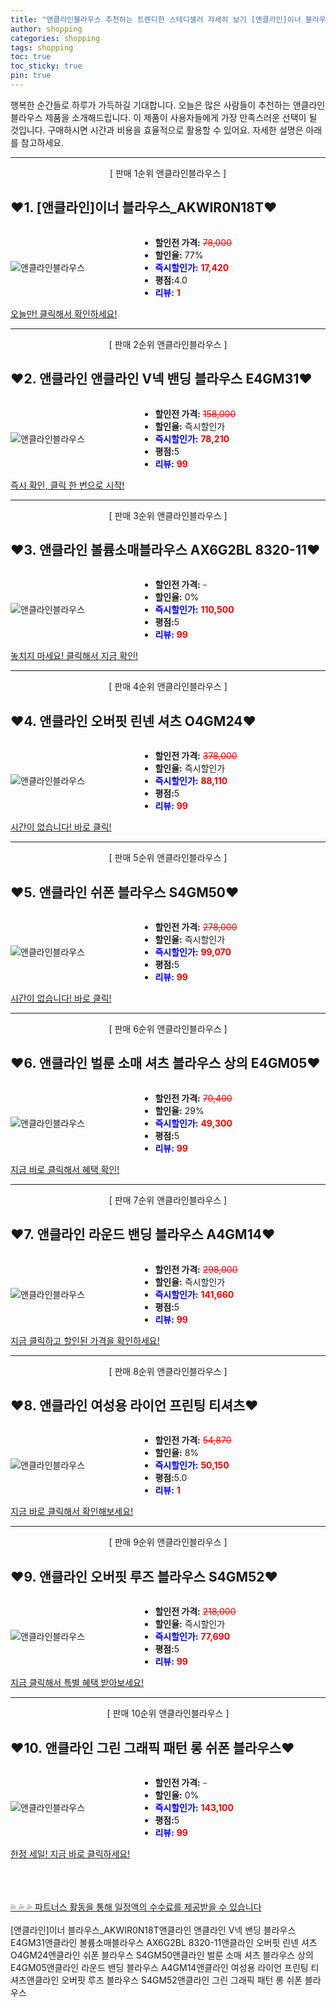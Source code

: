 ```yaml
---
title: "앤클라인블라우스 추천하는 트렌디한 스테디셀러 자세히 보기 [앤클라인]이너 블라우스_AKWIR0N18T"
author: shopping
categories: shopping
tags: shopping
toc: true
toc_sticky: true
pin: true
---
```

행복한 순간들로 하루가 가득하길 기대합니다. 오늘은 많은 사람들이 추천하는 앤클라인블라우스 제품을 소개해드립니다. 이 제품이 사용자들에게 가장 만족스러운 선택이 될 것입니다. 구매하시면 시간과 비용을 효율적으로 활용할 수 있어요. 자세한 설명은 아래를 참고하세요.

---
<p class="toplist" style="margin: 0 auto; display: block; width: fit-content;">[ 판매 1순위 앤클라인블라우스 ]</p>

<h2><strong>❤️1. [앤클라인]이너 블라우스_AKWIR0N18T❤️</strong></h2>

<div style="display: flex; align-items: center;">
    <div style="flex: 0.4;">
        <img src="https://thumbnail9.coupangcdn.com/thumbnails/remote/230x230ex/image/vendor_inventory/136c/20f3fdea185e76903d064551d482762b0f7fa32eb7ca5068295a58e7aa91.jpg" alt="앤클라인블라우스" style="max-width: 100%;">
    </div>
    <div style="flex: 0.6; margin-left: 10px;">
        <ul>
            <li><strong>할인전 가격:</strong> <del style="color: red;">78,000</del></li>
            <li><strong>할인율:</strong> 77%</li>
            <li><span style='color:blue'><strong>즉시할인가:</strong></span> <span style='color:red'><strong>17,420</strong></span></li>
            <li><strong>평점:</strong>4.0</li>
            <li><span style='color:blue'><strong>리뷰:</strong></span> <span style='color:red'><strong>1</strong></span></li>
        </ul>
    </div>
</div>
<div class="center">
    <a href="https://selin100587001.github.io?lptag=AF9450613&subid=githubio&pageKey=6784829484&traceid=V0-153&itemId=15967945418&vendorItemId=85738837263" class="myButton">
        오늘만! 클릭해서 확인하세요!
    </a>
</div>


---
<p class="toplist" style="margin: 0 auto; display: block; width: fit-content;">[ 판매 2순위 앤클라인블라우스 ]</p>

<h2><strong>❤️2. 앤클라인 앤클라인 V넥 밴딩 블라우스 E4GM31❤️</strong></h2>

<div style="display: flex; align-items: center;">
    <div style="flex: 0.4;">
        <img src="https://thumbnail7.coupangcdn.com/thumbnails/remote/230x230ex/image/vendor_inventory/d3fe/57e3bdf8af9a68b1235be3b8735ded3f47e1c61572ecec7b1eea7edd602c.jpg" alt="앤클라인블라우스" style="max-width: 100%;">
    </div>
    <div style="flex: 0.6; margin-left: 10px;">
        <ul>
            <li><strong>할인전 가격:</strong> <del style="color: red;">158,000</del></li>
            <li><strong>할인율:</strong> 즉시할인가</li>
            <li><span style='color:blue'><strong>즉시할인가:</strong></span> <span style='color:red'><strong>78,210</strong></span></li>
            <li><strong>평점:</strong>5</li>
            <li><span style='color:blue'><strong>리뷰:</strong></span> <span style='color:red'><strong>99</strong></span></li>
        </ul>
    </div>
</div>
<div class="center">
    <a href="https://selin100587001.github.io?lptag=AF9450613&subid=githubio&pageKey=8187322981&traceid=V0-153&itemId=23416141159&vendorItemId=90443191034" class="myButton">
        즉시 확인, 클릭 한 번으로 시작!
    </a>
</div>


---
<p class="toplist" style="margin: 0 auto; display: block; width: fit-content;">[ 판매 3순위 앤클라인블라우스 ]</p>

<h2><strong>❤️3. 앤클라인 볼륨소매블라우스 AX6G2BL 8320-11❤️</strong></h2>

<div style="display: flex; align-items: center;">
    <div style="flex: 0.4;">
        <img src="https://thumbnail7.coupangcdn.com/thumbnails/remote/230x230ex/image/vendor_inventory/6e4f/52f46247c01fc918bc6f2aaa95bc22da883dbeae580e98f6676b0094951d.jpg" alt="앤클라인블라우스" style="max-width: 100%;">
    </div>
    <div style="flex: 0.6; margin-left: 10px;">
        <ul>
            <li><strong>할인전 가격:</strong> <del style="color: red;">-</del></li>
            <li><strong>할인율:</strong> 0%</li>
            <li><span style='color:blue'><strong>즉시할인가:</strong></span> <span style='color:red'><strong>110,500</strong></span></li>
            <li><strong>평점:</strong>5</li>
            <li><span style='color:blue'><strong>리뷰:</strong></span> <span style='color:red'><strong>99</strong></span></li>
        </ul>
    </div>
</div>
<div class="center">
    <a href="https://selin100587001.github.io?lptag=AF9450613&subid=githubio&pageKey=8152071970&traceid=V0-153&itemId=23201521853&vendorItemId=90381962287" class="myButton">
        놓치지 마세요! 클릭해서 지금 확인!
    </a>
</div>


---
<p class="toplist" style="margin: 0 auto; display: block; width: fit-content;">[ 판매 4순위 앤클라인블라우스 ]</p>

<h2><strong>❤️4. 앤클라인 오버핏 린넨 셔츠 O4GM24❤️</strong></h2>

<div style="display: flex; align-items: center;">
    <div style="flex: 0.4;">
        <img src="https://thumbnail6.coupangcdn.com/thumbnails/remote/230x230ex/image/vendor_inventory/8a2b/013444cc83ebcb20095676a9d5a0801fdb7cf74482e69053097f0ea03146.jpg" alt="앤클라인블라우스" style="max-width: 100%;">
    </div>
    <div style="flex: 0.6; margin-left: 10px;">
        <ul>
            <li><strong>할인전 가격:</strong> <del style="color: red;">378,000</del></li>
            <li><strong>할인율:</strong> 즉시할인가</li>
            <li><span style='color:blue'><strong>즉시할인가:</strong></span> <span style='color:red'><strong>88,110</strong></span></li>
            <li><strong>평점:</strong>5</li>
            <li><span style='color:blue'><strong>리뷰:</strong></span> <span style='color:red'><strong>99</strong></span></li>
        </ul>
    </div>
</div>
<div class="center">
    <a href="https://selin100587001.github.io?lptag=AF9450613&subid=githubio&pageKey=8059657006&traceid=V0-153&itemId=22635495804&vendorItemId=90747585449" class="myButton">
        시간이 없습니다! 바로 클릭!
    </a>
</div>


---
<p class="toplist" style="margin: 0 auto; display: block; width: fit-content;">[ 판매 5순위 앤클라인블라우스 ]</p>

<h2><strong>❤️5. 앤클라인 쉬폰 블라우스 S4GM50❤️</strong></h2>

<div style="display: flex; align-items: center;">
    <div style="flex: 0.4;">
        <img src="https://thumbnail7.coupangcdn.com/thumbnails/remote/230x230ex/image/vendor_inventory/da43/2b05f9a598c170c97ce6deb49d79eab341191e35cac7bdda79c6785a5ea8.jpg" alt="앤클라인블라우스" style="max-width: 100%;">
    </div>
    <div style="flex: 0.6; margin-left: 10px;">
        <ul>
            <li><strong>할인전 가격:</strong> <del style="color: red;">278,000</del></li>
            <li><strong>할인율:</strong> 즉시할인가</li>
            <li><span style='color:blue'><strong>즉시할인가:</strong></span> <span style='color:red'><strong>99,070</strong></span></li>
            <li><strong>평점:</strong>5</li>
            <li><span style='color:blue'><strong>리뷰:</strong></span> <span style='color:red'><strong>99</strong></span></li>
        </ul>
    </div>
</div>
<div class="center">
    <a href="https://selin100587001.github.io?lptag=AF9450613&subid=githubio&pageKey=8163696860&traceid=V0-153&itemId=23285838214&vendorItemId=90748276425" class="myButton">
        시간이 없습니다! 바로 클릭!
    </a>
</div>


---
<p class="toplist" style="margin: 0 auto; display: block; width: fit-content;">[ 판매 6순위 앤클라인블라우스 ]</p>

<h2><strong>❤️6. 앤클라인 벌룬 소매 셔츠 블라우스 상의 E4GM05❤️</strong></h2>

<div style="display: flex; align-items: center;">
    <div style="flex: 0.4;">
        <img src="https://thumbnail6.coupangcdn.com/thumbnails/remote/230x230ex/image/vendor_inventory/5c9d/33a7519c0f6818968aa588e21ab906f99cba1164884635d434788c5f472e.jpg" alt="앤클라인블라우스" style="max-width: 100%;">
    </div>
    <div style="flex: 0.6; margin-left: 10px;">
        <ul>
            <li><strong>할인전 가격:</strong> <del style="color: red;">70,400</del></li>
            <li><strong>할인율:</strong> 29%</li>
            <li><span style='color:blue'><strong>즉시할인가:</strong></span> <span style='color:red'><strong>49,300</strong></span></li>
            <li><strong>평점:</strong>5</li>
            <li><span style='color:blue'><strong>리뷰:</strong></span> <span style='color:red'><strong>99</strong></span></li>
        </ul>
    </div>
</div>
<div class="center">
    <a href="https://selin100587001.github.io?lptag=AF9450613&subid=githubio&pageKey=8199148538&traceid=V0-153&itemId=23494867227&vendorItemId=90521318216" class="myButton">
        지금 바로 클릭해서 혜택 확인!
    </a>
</div>


---
<p class="toplist" style="margin: 0 auto; display: block; width: fit-content;">[ 판매 7순위 앤클라인블라우스 ]</p>

<h2><strong>❤️7. 앤클라인 라운드 밴딩 블라우스 A4GM14❤️</strong></h2>

<div style="display: flex; align-items: center;">
    <div style="flex: 0.4;">
        <img src="https://thumbnail9.coupangcdn.com/thumbnails/remote/230x230ex/image/vendor_inventory/9c00/fd0f3f53c5d36907af53e36a9411c1a0963c54886bb8bd00de87d41e82c1.jpg" alt="앤클라인블라우스" style="max-width: 100%;">
    </div>
    <div style="flex: 0.6; margin-left: 10px;">
        <ul>
            <li><strong>할인전 가격:</strong> <del style="color: red;">298,000</del></li>
            <li><strong>할인율:</strong> 즉시할인가</li>
            <li><span style='color:blue'><strong>즉시할인가:</strong></span> <span style='color:red'><strong>141,660</strong></span></li>
            <li><strong>평점:</strong>5</li>
            <li><span style='color:blue'><strong>리뷰:</strong></span> <span style='color:red'><strong>99</strong></span></li>
        </ul>
    </div>
</div>
<div class="center">
    <a href="https://selin100587001.github.io?lptag=AF9450613&subid=githubio&pageKey=8067621035&traceid=V0-153&itemId=22696961123&vendorItemId=90748274118" class="myButton">
        지금 클릭하고 할인된 가격을 확인하세요!
    </a>
</div>


---
<p class="toplist" style="margin: 0 auto; display: block; width: fit-content;">[ 판매 8순위 앤클라인블라우스 ]</p>

<h2><strong>❤️8. 앤클라인 여성용 라이언 프린팅 티셔츠❤️</strong></h2>

<div style="display: flex; align-items: center;">
    <div style="flex: 0.4;">
        <img src="https://thumbnail9.coupangcdn.com/thumbnails/remote/230x230ex/image/rs_quotation_api/9fvc4b1f/00e6c20e83e84906b76f1f99651222c6.jpg" alt="앤클라인블라우스" style="max-width: 100%;">
    </div>
    <div style="flex: 0.6; margin-left: 10px;">
        <ul>
            <li><strong>할인전 가격:</strong> <del style="color: red;">54,870</del></li>
            <li><strong>할인율:</strong> 8%</li>
            <li><span style='color:blue'><strong>즉시할인가:</strong></span> <span style='color:red'><strong>50,150</strong></span></li>
            <li><strong>평점:</strong>5.0</li>
            <li><span style='color:blue'><strong>리뷰:</strong></span> <span style='color:red'><strong>1</strong></span></li>
        </ul>
    </div>
</div>
<div class="center">
    <a href="https://selin100587001.github.io?lptag=AF9450613&subid=githubio&pageKey=8146665207&traceid=V0-153&itemId=23167064298&vendorItemId=90199847982" class="myButton">
        지금 바로 클릭해서 확인해보세요!
    </a>
</div>


---
<p class="toplist" style="margin: 0 auto; display: block; width: fit-content;">[ 판매 9순위 앤클라인블라우스 ]</p>

<h2><strong>❤️9. 앤클라인 오버핏 루즈 블라우스 S4GM52❤️</strong></h2>

<div style="display: flex; align-items: center;">
    <div style="flex: 0.4;">
        <img src="https://thumbnail7.coupangcdn.com/thumbnails/remote/230x230ex/image/vendor_inventory/0fcd/5e0c08c48b770cc72ced1271f8ca210b9e1d1a9ae0ba87cec8fac1536780.jpg" alt="앤클라인블라우스" style="max-width: 100%;">
    </div>
    <div style="flex: 0.6; margin-left: 10px;">
        <ul>
            <li><strong>할인전 가격:</strong> <del style="color: red;">218,000</del></li>
            <li><strong>할인율:</strong> 즉시할인가</li>
            <li><span style='color:blue'><strong>즉시할인가:</strong></span> <span style='color:red'><strong>77,690</strong></span></li>
            <li><strong>평점:</strong>5</li>
            <li><span style='color:blue'><strong>리뷰:</strong></span> <span style='color:red'><strong>99</strong></span></li>
        </ul>
    </div>
</div>
<div class="center">
    <a href="https://selin100587001.github.io?lptag=AF9450613&subid=githubio&pageKey=8178814871&traceid=V0-153&itemId=23378564407&vendorItemId=90748276837" class="myButton">
        지금 클릭해서 특별 혜택 받아보세요!
    </a>
</div>


---
<p class="toplist" style="margin: 0 auto; display: block; width: fit-content;">[ 판매 10순위 앤클라인블라우스 ]</p>

<h2><strong>❤️10. 앤클라인 그린 그래픽 패턴 롱 쉬폰 블라우스❤️</strong></h2>

<div style="display: flex; align-items: center;">
    <div style="flex: 0.4;">
        <img src="https://thumbnail7.coupangcdn.com/thumbnails/remote/230x230ex/image/retail/images/2024/06/04/10/2/ad5bb27e-3476-4a00-a622-919da7403289.jpg" alt="앤클라인블라우스" style="max-width: 100%;">
    </div>
    <div style="flex: 0.6; margin-left: 10px;">
        <ul>
            <li><strong>할인전 가격:</strong> <del style="color: red;">-</del></li>
            <li><strong>할인율:</strong> 0%</li>
            <li><span style='color:blue'><strong>즉시할인가:</strong></span> <span style='color:red'><strong>143,100</strong></span></li>
            <li><strong>평점:</strong>5</li>
            <li><span style='color:blue'><strong>리뷰:</strong></span> <span style='color:red'><strong>99</strong></span></li>
        </ul>
    </div>
</div>
<div class="center">
    <a href="https://selin100587001.github.io?lptag=AF9450613&subid=githubio&pageKey=8144435093&traceid=V0-153&itemId=23152246946&vendorItemId=90185081166" class="myButton">
        한정 세일! 지금 바로 클릭하세요!
    </a>
</div>

<br><br><br>[💦 💦 💦 파트너스 활동을 통해 일정액의 수수료를 제공받을 수 있습니다](https://link.coupang.com/a/bcpT2c)<br><br>[앤클라인]이너 블라우스_AKWIR0N18T앤클라인 앤클라인 V넥 밴딩 블라우스 E4GM31앤클라인 볼륨소매블라우스 AX6G2BL 8320-11앤클라인 오버핏 린넨 셔츠 O4GM24앤클라인 쉬폰 블라우스 S4GM50앤클라인 벌룬 소매 셔츠 블라우스 상의 E4GM05앤클라인 라운드 밴딩 블라우스 A4GM14앤클라인 여성용 라이언 프린팅 티셔츠앤클라인 오버핏 루즈 블라우스 S4GM52앤클라인 그린 그래픽 패턴 롱 쉬폰 블라우스